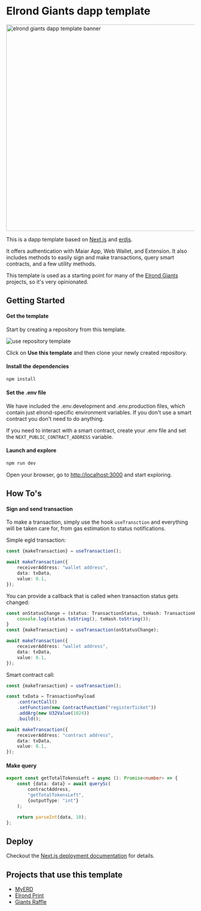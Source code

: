 # Elrond Giants dapp template

<img src=https://giants.fra1.cdn.digitaloceanspaces.com/dapp-template-os.jpg  width="550px" alt="elrond giants dapp template banner"/>

This is a dapp template based on [Next.js](https://nextjs.org/)
and [erdjs](https://github.com/ElrondNetwork/elrond-sdk-erdjs).

It offers authentication with Maiar App, Web Wallet, and Extension. It also includes methods to easily sign and make
transactions, query smart contracts, and a few utility methods.

This template is used as a starting point for many of the [Elrond Giants](https://elrondgiants.com/) projects, so it's
very opinionated.

## Getting Started

#### Get the template

Start by creating a repository from this template.

![use repository template](https://docs.github.com/assets/cb-36544/images/help/repository/use-this-template-button.png)

Click on **Use this template** and then clone your newly created repository.

#### Install the dependencies

```bash
npm install
```

#### Set the .env file

We have included the .env.development and .env.production files, which contain just elrond-specific environment
variables. If you don't use a smart contract you don't need to do anything.

If you need to interact with a smart contract, create your .env file and set the `NEXT_PUBLIC_CONTRACT_ADDRESS`
variable.

#### Launch and explore

```bash
npm run dev
```

Open your browser, go to [http://localhost:3000](http://localhost:3000) and start exploring.

## How To's

#### Sign and send transaction

To make a transaction, simply use the hook `useTransction` and everything will be taken care for, from gas estimation to
status notifications.

Simple egld transaction:

```typescript
const {makeTransaction} = useTransaction();

await makeTransaction({
    receiverAddress: "wallet address",
    data: txData,
    value: 0.1,
});
```

You can provide a callback that is called when transaction status gets changed:

```typescript
const onStatusChange = (status: TransactionStatus, txHash: TransactionHash) => {
    console.log(status.toString(), txHash.toString());
}
const {makeTransaction} = useTransaction(onStatusChange);

await makeTransaction({
    receiverAddress: "wallet address",
    data: txData,
    value: 0.1,
});
```

Smart contract call:

```typescript
const {makeTransaction} = useTransaction();

const txData = TransactionPayload
    .contractCall()
    .setFunction(new ContractFunction("registerTicket"))
    .addArg(new U32Value(1024))
    .build();

await makeTransaction({
    receiverAddress: "contract address",
    data: txData,
    value: 0.1,
});
```

#### Make query

```typescript
export const getTotalTokensLeft = async (): Promise<number> => {
    const {data: data} = await querySc(
        contractAddress,
        "getTotalTokensLeft",
        {outputType: "int"}
    );

    return parseInt(data, 10);
};
```

## Deploy

Checkout the [Next.js deployment documentation](https://nextjs.org/docs/deployment) for details.


## Projects that use this template

* [MyERD](https://myerd.live)
* [Elrond Print](https://elrondprint.com)
* [Giants Raffle](https://raffle.elrondgiants.com/)